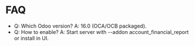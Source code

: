 # FAQ

- Q: Which Odoo version? A: 16.0 (OCA/OCB packaged).
- Q: How to enable? A: Start server with --addon account_financial_report or install in UI.
